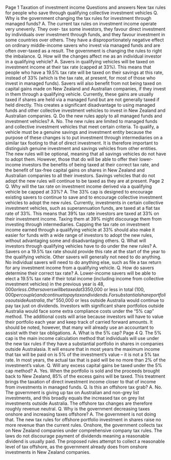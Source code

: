 Page 1 Taxation of investment income Questions and answers New tax rules for people who save through qualifying collective investment vehicles Q. Why is the government changing the tax rules for investment through managed funds? A. The current tax rules on investment income operate very unevenly. They over- tax some investors, they favour direct investment by individuals over investment through funds, and they favour investment in some countries over others. They have a disproportionately negative effect on ordinary middle-income savers who invest via managed funds and are often over-taxed as a result. The government is changing the rules to right the imbalance. Q. How will the changes affect me as an individual investor in a qualifying vehicle? A. Savers in qualifying vehicles will be taxed on investment income at their tax rate (capped at 33%). This means that people who have a 19.5% tax rate will be taxed on their savings at this rate, instead of 33% (which is the tax rate, at present, for most of those who invest in managed funds). Savers will also benefit from not being taxed on capital gains made on New Zealand and Australian companies, if they invest in them through a qualifying vehicle. Currently, these gains are usually taxed if shares are held via a managed fund but are not generally taxed if held directly. This creates a significant disadvantage to using managed funds and other collective investment vehicles to invest in New Zealand and Australian companies. Q. Do the new rules apply to all managed funds and investment vehicles? A. No. The new rules are limited to managed funds and collective investment vehicles that meet certain criteria. To qualify, a vehicle must be a genuine savings and investment entity because the purpose of these changes is to put investment through intermediaries on a similar tax footing to that of direct investment. It is therefore important to distinguish genuine investment and savings vehicles from other entities. The new rules will be optional, meaning that all savings vehicles do not have to adopt them. However, those that do will be able to offer their lower-income investors the benefits of being taxed at their correct tax rate, and the benefit of tax-free capital gains on shares in New Zealand and Australian companies to all their investors. Savings vehicles that do not adopt the new rules will continue to be taxed as they are at present. Page 2 Q. Why will the tax rate on investment income derived via a qualifying vehicle be capped at 33%? A. The 33% cap is designed to encourage existing savers to continue to save and to encourage collective investment vehicles to adopt the new rules. Currently, investments in certain collective investment vehicles, such as superannuation funds, are taxed at a flat tax rate of 33%. This means that 39% tax rate investors are taxed at 33% on their investment income. Taxing them at 39% might discourage them from investing through intermediaries. Capping the tax rate on investment income earned through a qualifying vehicle at 33% should also make it easier for funds with a wide range of investors to adopt the new rules, without advantaging some and disadvantaging others. Q. What will investors through qualifying vehicles have to do under the new rules? A. Savers on a 19.5% tax rate should provide this rate at the start of the year to the qualifying vehicle. Other savers will generally not need to do anything. No individual savers will need to do anything else, such as file a tax return for any investment income from a qualifying vehicle. Q. How do savers determine their correct tax rate? A. Lower-income savers will be able to elect a 19.5% tax rate if their total income (including income from collective investment vehicles) in the previous year is $48,000 or less. Other savers will be taxed at 33%. Q. Will the changes have any effect on savers’ entitlements to family assistance or on their student loan and child support payment obligations? A. No. New tax rules for people who invest in offshore portfolio investment in shares Q. Why do the offshore tax rules for portfolio investment in shares need to be changed? A. There are a number of problems with the current tax rules for offshore portfolio investment in shares. Currently, individuals who invest directly in a company resident in one of the eight so-called “grey list” countries will generally pay tax only on dividends. On the other hand, if they invest in a “grey list” country via a New Zealand managed fund they will typically be taxed on any realised capital gains on these investments. This tax treatment advantages direct investors over other savers, such as ordinary lower and middle-income people who use a managed fund and who may lack the wealth, financial sophistication, and confidence to invest offshore directly. The new rules will resolve the problem by requiring a reasonable level of tax to be paid by direct investors who have substantial share portfolios outside Australia. The current rules are also too harsh for investment outside the grey list, discouraging investment in other important destinations. Page 3 Q. What will be the tax impact of the rules on individual direct investors? A. Under the new rules, investors in Australian-resident listed companies will generally pay tax only on their dividends (the same treatment that will be accorded to investors in qualifying collective investment vehicles). Investors will be able to have investments outside Australia that cost NZD$50,000 or less in total ($100,000 per couple) and continue to pay tax on dividends. For substantial share portfolios outside Australia, the “5% cap” method will generally apply. This will mean that in most years, taxable income is limited to 5% of the investment’s value. (In most cases less than 2% of the value of the investment would be payable in tax.) For substantial portfolios that are now heavily weighted towards the “grey list”, individual direct investors are likely to pay more tax under the new rules. For investments in non-“grey list” countries, investors will pay significantly less tax than they do under the current foreign investment fund rules. This should encourage savers to look beyond New Zealand’s traditional investment destinations to high-growth economies in Asia, Latin America and Europe. Q. Why is a special case being made for investment in Australian companies? A. There are three main reasons for treating investment in Australian-resident listed companies differently. First, Australian companies pay out a high proportion of their earnings as dividends. (Dividend distribution is encouraged by the Australian tax system.) Second, New Zealand has a closer economic relationship with Australia. Making a special case for Australia will help to move the two countries closer towards a single market for the purposes of investment and is therefore consistent with this relationship. Third, the New Zealand Inland Revenue Department has close contact with the Australian Tax Office and the Australian Treasury, which should allow the tax authorities to close down any tax loopholes that might arise. The proposed treatment for Australian companies reflects a simplification benefit – taxation on dividends – rather than a tax advantage. Q. Will my compliance costs increase as a result of the new tax rules for offshore investments? A. For most ordinary direct investors in offshore shares, the changes should not result in an increase in tax compliance costs. For example, an investor with some Australian shares and a portfolio costing NZD$50,000 or less outside Australia would continue to pay tax just on dividends. Investors with significant share portfolios outside Australia would face some extra compliance costs under the “5% cap” method. The additional costs will arise because investors will have to value their portfolio each year and keep track of carried forward amounts. It should be noted, however, that many will already use an accountant to assist with their tax obligations. A. What is the 5% cap? Page 4 Q. The 5% cap is the main income calculation method that individuals will use under the new tax rules if they have a substantial portfolio in shares in companies outside Australasia. It will ensure that in most years the maximum income that tax will be paid on is 5% of the investment’s value – it is not a 5% tax rate. In most years, the actual tax that is paid will be no more than 2% of the investment’s value. Q. Will any excess capital gains be taxed under the 5% cap method? A. Yes. When the portfolio is sold and the proceeds brought back to New Zealand, 85% of the excess gains will be taxed. This treatment brings the taxation of direct investment income closer to that of income from investments in managed funds. Q. Is this an offshore tax grab? A. No. The government is giving up tax on Australian and non-grey list investments, and this broadly equals the increased tax on grey list investments outside Australia. The offshore tax changes are therefore roughly revenue neutral. Q. Why is the government decreasing taxes onshore and increasing taxes offshore? A. The government is not doing that. The new tax rules for offshore portfolio investment in shares raise no more revenue than the current rules. Onshore, the government collects tax on New Zealand companies under comprehensive company tax rules. The laws do not discourage payment of dividends meaning a reasonable dividend is usually paid. The proposed rules attempt to collect a reasonable level of tax offshore, as the government already does from onshore investments in New Zealand companies.